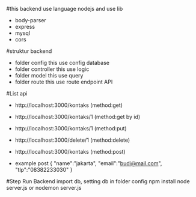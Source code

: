 #this backend use language nodejs and use lib

- body-parser
- express
- mysql
- cors

#struktur backend

- folder config this use config database
- folder controller this use logic
- folder model this use query
- folder route this use route endpoint API

#List api

- http://localhost:3000/kontaks (method:get)
- http://localhost:3000/kontaks/1 (method:get by id)
- http://localhost:3000/kontaks/1 (method:put)
- http://localhost:3000/delete/1 (method:delete)
- http://localhost:3000/kontaks (method:post)

- example post { "name":"jakarta", "email":"budi@mail.com", "tlp":"08382233030" }

#Step Run Backend
import db,
setting db in folder config
npm install
node server.js or nodemon server.js
